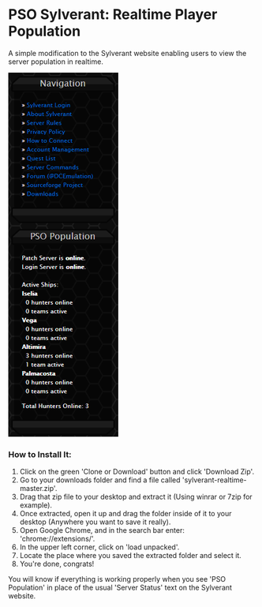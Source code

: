 # PSO Sylverant: Realtime Player Population
A simple modification to the Sylverant website enabling users to view the server population in realtime.

![preview](population.png)

### How to Install It:
1. Click on the green 'Clone or Download' button and click 'Download Zip'.
2. Go to your downloads folder and find a file called 'sylverant-realtime-master.zip'.
3. Drag that zip file to your desktop and extract it (Using winrar or 7zip for example).
4. Once extracted, open it up and drag the folder inside of it to your desktop (Anywhere you want to save it really).
5. Open Google Chrome, and in the search bar enter: 'chrome://extensions/'.
6. In the upper left corner, click on 'load unpacked'.
7. Locate the place where you saved the extracted folder and select it.
8. You're done, congrats!

You will know if everything is working properly when you see 'PSO Population' in place of the usual 'Server Status' text on
the Sylverant website.